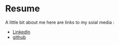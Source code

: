 # Resume
A little bit about me
here are links to my soial media :
* [LinkedIn](linkedin.com/in/aleksadrarezetka/)
* [github](github.com/NiebieskiLis)
